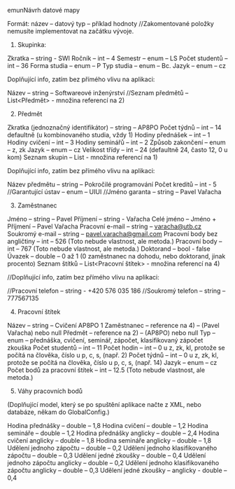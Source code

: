 emunNávrh datové mapy

Formát: název – datový typ – příklad hodnoty
//Zakomentované položky nemusíte implementovat na začátku vývoje.

1) Skupinka:

Zkratka – string - SWI
Ročník – int – 4
Semestr – enum – LS
Počet studentů – int – 36
Forma studia – enum – P
Typ studia – enum – Bc.
Jazyk – enum – cz


Doplňující info, zatím bez přímého vlivu na aplikaci:

Název – string – Softwareové inženýrství
//Seznam předmětů – List<Předmět> - množina referencí na 2)

2) Předmět

Zkratka (jednoznačný identifikátor) – string – AP8PO
Počet týdnů – int – 14 defaultně (u kombinovaného studia, vždy 1)
Hodiny přednášek – int – 1
Hodiny cvičení – int – 3
Hodiny seminářů – int – 2
Způsob zakončení – enum – z, zk
Jazyk – enum – cz
Velikost třídy – int – 24 (defaultně 24, často 12, 0 u kom)
Seznam skupin – List<Skupinka> - množina referencí na 1)

Doplňující info, zatím bez přímého vlivu na aplikaci:

Název předmětu – string – Pokročilé programování
Počet kreditů – int - 5
//Garantující ústav – enum – UIUI
//Jméno garanta – string – Pavel Vařacha 

3) Zaměstnanec 

Jméno – string – Pavel
Příjmení – string - Vařacha
Celé jméno – Jméno + Příjmení – Pavel Vařacha
Pracovní e-mail – string – varacha@utb.cz
Soukromý e-mail – string – pavel.varacha@gmail.com
Pracovní body bez angličtiny – int – 526 (Toto nebude vlastnost, ale metoda.)
Pracovní body – int – 767 (Toto nebude vlastnost, ale metoda.)
Doktorand – bool - false
Úvazek – double – 0 až 1 (0 zaměstnanec na dohodu, nebo doktorand, jinak procento)
Seznam štítků – List<Pracovní štítek> - množina referencí na 4)

//Doplňující info, zatím bez přímého vlivu na aplikaci:

//Pracovní telefon – string - +420 576 035 186
//Soukromý telefon – string – 777567135

4) Pracovní štítek

Název – string – Cvičení AP8PO 1
Zaměstnanec – reference na 4) – (Pavel Vařacha) nebo null
Předmět – reference na 2) – (AP8PO) nebo null 
Typ – enum – přednáška, cvičení, seminář, zápočet, klasifikovaný zápočet zkouška
Počet studentů – int – 11
Počet hodin – int – 0 u z, zk, kl, protože se počítá na člověka, číslo u p, c, s, (např. 2)
Počet týdnů – int – 0 u z, zk, kl, protože se počítá na člověka, číslo u p, c, s, (např. 14)
Jazyk – enum – cz
Počet bodů za pracovní štítek – int – 12.5 (Toto nebude vlastnost, ale metoda.)

5) Váhy pracovních bodů

(Doplňující model, který se po spuštění aplikace načte z XML, nebo databáze, někam do GlobalConfig.)

Hodina přednášky – double – 1,8
Hodina cvičení – double – 1,2
Hodina semináře – double – 1,2
Hodina přednášky anglicky – double – 2,4
Hodina cvičení anglicky – double – 1,8
Hodina semináře anglicky – double – 1,8
Udělení jednoho zápočtu – double – 0,2
Udělení jednoho klasifikovaného zápočtu – double – 0,3
Udělení jedné zkoušky – double – 0,4
Udělení jednoho zápočtu anglicky – double – 0,2
Udělení jednoho klasifikovaného zápočtu anglicky – double – 0,3
Udělení jedné zkoušky – anglicky - double – 0,4
